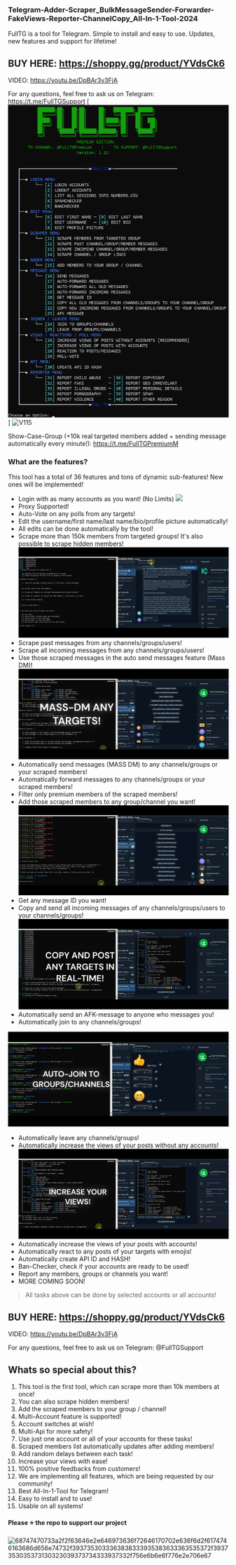 ### Telegram-Adder-Scraper_BulkMessageSender-Forwarder-FakeViews-Reporter-ChannelCopy_All-In-1-Tool-2024

FullTG is a tool for Telegram. Simple to install and easy to use. Updates, new features and support for lifetime!

## BUY HERE: https://shoppy.gg/product/YVdsCk6

VIDEO: https://youtu.be/DpBAr3v3FjA

For any questions, feel free to ask us on Telegram: https://t.me/FullTGSupport
[![](V115.png)]
<img width="428" alt="V115" src="[((https://github.com/All-In-Tools/Telegram-Adder-Scraper_BulkMessageSender-Forwarder-FakeViews-Reporter-ChannelCopy_All-In-1-Tool-2024/blob/main/V115.png?raw=true)](https://raw.githubusercontent.com/All-In-Tools/Telegram-Adder-Scraper_BulkMessageSender-Forwarder-FakeViews-Reporter-ChannelCopy_All-In-1-Tool-2024/main/V115.png)">

Show-Case-Group (+10k real targeted members added + sending message automatically every minute!): https://t.me/FullTGPremiumM
### What are the features?
This tool has a total of 36 features and tons of dynamic sub-features! New ones will be implemented!

- Login with as many accounts as you want! (No Limits)
![](https://github.com/All-In-Tools/Telegram-Adder-Scraper_BulkMessageSender-Forwarder-FakeViews-Reporter-ChannelCopy_All-In-1-Tool-2024/blob/main/login.gif)
- Proxy Supported!
- Auto-Vote on any polls from any targets!
- Edit the username/first name/last name/bio/profile picture automatically!
- All edits can be done automatically by the tool!
- Scrape more than 150k members from targeted groups! It's also possible to scrape hidden members!
![](https://github.com/All-In-Tools/Telegram-Adder-Scraper_BulkMessageSender-Forwarder-FakeViews-Reporter-ChannelCopy_All-In-1-Tool-2024/blob/main/scrape_members.gif)
- Scrape past messages from any channels/groups/users!
- Scrape all incoming messages from any channels/groups/users!
- Use those scraped messages in the auto send messages feature (Mass DM)!
![](https://github.com/All-In-Tools/Telegram-Adder-Scraper_BulkMessageSender-Forwarder-FakeViews-Reporter-ChannelCopy_All-In-1-Tool-2024/blob/main/mass-dm.gif)
- Automatically send messages (MASS DM) to any channels/groups or your scraped members!
- Automatically forward messages to any channels/groups or your scraped members!
- Filter only premium members of the scraped members!
- Add those scraped members to any group/channel you want!
![](https://github.com/All-In-Tools/Telegram-Adder-Scraper_BulkMessageSender-Forwarder-FakeViews-Reporter-ChannelCopy_All-In-1-Tool-2024/blob/main/adding.gif)
- Get any message ID you want!
- Copy and send all incoming messages of any channels/groups/users to your channels/groups!
![](https://github.com/All-In-Tools/Telegram-Adder-Scraper_BulkMessageSender-Forwarder-FakeViews-Reporter-ChannelCopy_All-In-1-Tool-2024/blob/main/copy_channel.gif)
- Automatically send an AFK-message to anyone who messages you!
- Automatically join to any channels/groups!

![](https://github.com/All-In-Tools/Telegram-Adder-Scraper_BulkMessageSender-Forwarder-FakeViews-Reporter-ChannelCopy_All-In-1-Tool-2024/blob/main/Joiner.gif)
- Automatically leave any channels/groups!
- Automatically increase the views of your posts without any accounts!
![](https://github.com/All-In-Tools/Telegram-Adder-Scraper_BulkMessageSender-Forwarder-FakeViews-Reporter-ChannelCopy_All-In-1-Tool-2024/blob/main/views.gif)
- Automatically increase the views of your posts with accounts!
- Automatically react to any posts of your targets with emojis!
- Automatically create API ID and HASH!
- Ban-Checker, check if your accounts are ready to be used!
- Report any members, groups or channels you want!
- MORE COMING SOON!
>All tasks above can be done by selected accounts or all accounts!

## BUY HERE: https://shoppy.gg/product/YVdsCk6

VIDEO: https://youtu.be/DpBAr3v3FjA

For any questions, feel free to ask us on Telegram: @FullTGSupport

## Whats so special about this?
1. This tool is the first tool, which can scrape more than 10k members at once!
2. You can also scrape hidden members!
3. Add the scraped members to your group / channel!
4. Multi-Account feature is supported!
5. Account switches at wish!
6. Multi-Api for more safety!
7. Use just one account or all of your accounts for these tasks!
8. Scraped members list automatically updates after adding members!
9. Add random delays between each task!
10. Increase your views with ease!
11. 100% positive feedbacks from customers!
12. We are implementing all features, which are being requested by our community!
13. Best All-In-1-Tool for Telegram!
14. Easy to install and to use!
15. Usable on all systems!

#### Please ⭐ the repo to support our project
![68747470733a2f2f63646e2e646973636f72646170702e636f6d2f6174746163686d656e74732f3937353033363838333935383633363535372f3937353035373130323039373734333937332f756e6b6e6f776e2e706e67](https://github.com/SM-Tools/-Telegram-Adder-Scraper-Members-NEW-FREE-2024/assets/157315721/fce54b7e-3b81-46bf-bcf2-2d3c93c3785f)
